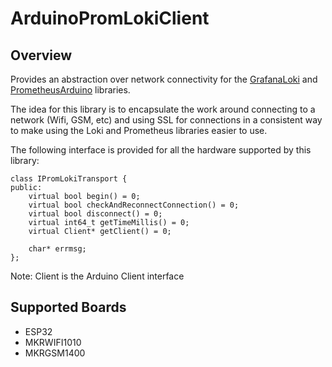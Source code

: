 # ArduinoPromLokiClient

## Overview

Provides an abstraction over network connectivity for the [GrafanaLoki](https://github.com/grafana/loki-arduino) and [PrometheusArduino](https://github.com/grafana/prometheus-arduino) libraries.

The idea for this library is to encapsulate the work around connecting to a network (Wifi, GSM, etc) and using SSL for connections in a consistent way to make using the Loki and Prometheus libraries easier to use.

The following interface is provided for all the hardware supported by this library:

```
class IPromLokiTransport {
public:
    virtual bool begin() = 0;
    virtual bool checkAndReconnectConnection() = 0;
    virtual bool disconnect() = 0;
    virtual int64_t getTimeMillis() = 0;
    virtual Client* getClient() = 0;

    char* errmsg;
};
```

Note: Client is the Arduino Client interface


## Supported Boards

* ESP32
* MKRWIFI1010
* MKRGSM1400
